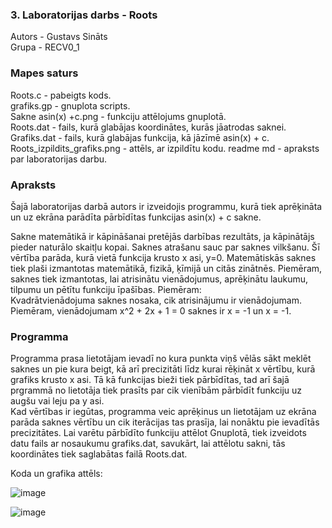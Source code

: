 ### 3. Laboratorijas darbs - Roots  
Autors - Gustavs Sināts  
Grupa - RECV0_1
### Mapes saturs  
Roots.c - pabeigts kods.   
grafiks.gp - gnuplota scripts.  
Sakne asin(x) +c.png - funkciju attēlojums gnuplotā.  
Roots.dat - fails, kurā glabājas koordinātes, kurās jāatrodas saknei.  
Grafiks.dat - fails, kurā glabājas funkcija, kā jāzīmē asin(x) + c.  
Roots_izpildits_grafiks.png - attēls, ar izpildītu kodu.
readme md - apraksts par laboratorijas darbu. 

  

### Apraksts  
Šajā laboratorijas darbā autors ir izveidojis programmu, kurā tiek aprēķināta un uz ekrāna parādīta pārbīdītas funkcijas asin(x) + c sakne.   

Sakne matemātikā ir kāpināšanai pretējās darbības rezultāts, ja kāpinātājs pieder naturālo skaitļu kopai. Saknes atrašanu sauc par saknes vilkšanu. Šī vērtība parāda, kurā vietā funkcija krusto x asi, y=0.
Matemātiskās saknes tiek plaši izmantotas matemātikā, fizikā, ķīmijā un citās zinātnēs. Piemēram, saknes tiek izmantotas, lai atrisinātu vienādojumus, aprēķinātu laukumu, tilpumu un pētītu funkciju īpašības.
Piemēram:  
Kvadrātvienādojuma saknes nosaka, cik atrisinājumu ir vienādojumam. Piemēram, vienādojumam x^2 + 2x + 1 = 0 saknes ir x = -1 un x = -1.




### Programma  
Programma prasa lietotājam ievadī no kura punkta viņš vēlās sākt meklēt saknes un pie kura beigt, kā arī precizitāti līdz kurai rēķināt x vērtību, kurā grafiks krusto x asi. Tā kā funkcijas bieži tiek pārbīdītas, tad arī šajā prgrammā no lietotāja tiek prasīts par cik vienībām pārbīdīt funkciju uz augšu vai leju pa y asi.   
Kad vērtības ir iegūtas, programma veic aprēķinus un lietotājam uz ekrāna parāda saknes vērtību un cik iterācijas tas prasīja, lai nonāktu pie ievadītās precizitātes. Lai varētu pārbīdīto funkciju attēlot Gnuplotā, tiek izveidots datu fails ar nosaukumu grafiks.dat, savukārt, lai attēlotu sakni, tās koordinātes tiek saglabātas failā Roots.dat.
  
Koda un grafika attēls: 
  
![image](https://github.com/GustavsSinats/RTR105_2023_01/assets/144107004/f3a74393-a7f5-48c3-952a-cdbe0c364945)  

  
![image](https://github.com/GustavsSinats/RTR105_2023_01/assets/144107004/cf81bba5-d9aa-42ba-821b-942b00e759d2)


    

